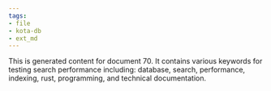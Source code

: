 ```yaml
---
tags:
- file
- kota-db
- ext_md
---
```

This is generated content for document 70. It contains various keywords for testing search performance including: database, search, performance, indexing, rust, programming, and technical documentation.